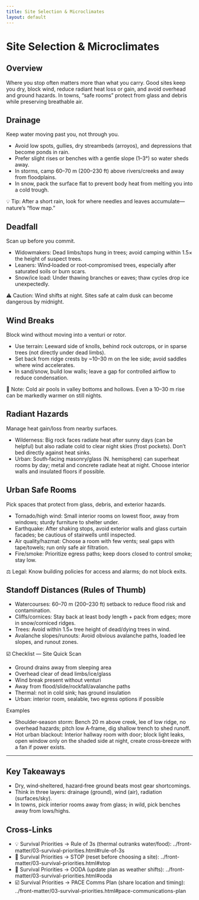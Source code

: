 ```yaml
---
title: Site Selection & Microclimates
layout: default
---
```


# Site Selection & Microclimates

## Overview
Where you stop often matters more than what you carry. Good sites keep you dry, block wind, reduce radiant heat loss or gain, and avoid overhead and ground hazards. In towns, “safe rooms” protect from glass and debris while preserving breathable air.

## Drainage
Keep water moving past you, not through you.

- Avoid low spots, gullies, dry streambeds (arroyos), and depressions that become ponds in rain.
- Prefer slight rises or benches with a gentle slope (1–3°) so water sheds away.
- In storms, camp 60–70 m (200–230 ft) above rivers/creeks and away from floodplains.
- In snow, pack the surface flat to prevent body heat from melting you into a cold trough.

💡 Tip: After a short rain, look for where needles and leaves accumulate—nature’s “flow map.”

## Deadfall
Scan up before you commit.

- Widowmakers: Dead limbs/tops hung in trees; avoid camping within 1.5× the height of suspect trees.
- Leaners: Wind‑loaded or root‑compromised trees, especially after saturated soils or burn scars.
- Snow/ice load: Under thawing branches or eaves; thaw cycles drop ice unexpectedly.

⚠️ Caution: Wind shifts at night. Sites safe at calm dusk can become dangerous by midnight.

## Wind Breaks
Block wind without moving into a venturi or rotor.

- Use terrain: Leeward side of knolls, behind rock outcrops, or in sparse trees (not directly under dead limbs).
- Set back from ridge crests by ~10–30 m on the lee side; avoid saddles where wind accelerates.
- In sand/snow, build low walls; leave a gap for controlled airflow to reduce condensation.

📝 Note: Cold air pools in valley bottoms and hollows. Even a 10–30 m rise can be markedly warmer on still nights.

## Radiant Hazards
Manage heat gain/loss from nearby surfaces.

- Wilderness: Big rock faces radiate heat after sunny days (can be helpful) but also radiate cold to clear night skies (frost pockets). Don’t bed directly against heat sinks.
- Urban: South‑facing masonry/glass (N. hemisphere) can superheat rooms by day; metal and concrete radiate heat at night. Choose interior walls and insulated floors if possible.

## Urban Safe Rooms
Pick spaces that protect from glass, debris, and exterior hazards.

- Tornado/high wind: Small interior rooms on lowest floor, away from windows; sturdy furniture to shelter under.
- Earthquake: After shaking stops, avoid exterior walls and glass curtain facades; be cautious of stairwells until inspected.
- Air quality/hazmat: Choose a room with few vents; seal gaps with tape/towels; run only safe air filtration.
- Fire/smoke: Prioritize egress paths; keep doors closed to control smoke; stay low.

⚖️ Legal: Know building policies for access and alarms; do not block exits.

## Standoff Distances (Rules of Thumb)
- Watercourses: 60–70 m (200–230 ft) setback to reduce flood risk and contamination.
- Cliffs/cornices: Stay back at least body length + pack from edges; more in snow/corniced ridges.
- Trees: Avoid within 1.5× tree height of dead/dying trees in wind.
- Avalanche slopes/runouts: Avoid obvious avalanche paths, loaded lee slopes, and runout zones.

☑️ Checklist — Site Quick Scan
- Ground drains away from sleeping area
- Overhead clear of dead limbs/ice/glass
- Wind break present without venturi
- Away from flood/slide/rockfall/avalanche paths
- Thermal: not in cold sink; has ground insulation
- Urban: interior room, sealable, two egress options if possible

Examples
- Shoulder‑season storm: Bench 20 m above creek, lee of low ridge, no overhead hazards; pitch low A‑frame, dig shallow trench to shed runoff.
- Hot urban blackout: Interior hallway room with door; block light leaks, open window only on the shaded side at night, create cross‑breeze with a fan if power exists.

---

## Key Takeaways
- Dry, wind‑sheltered, hazard‑free ground beats most gear shortcomings.
- Think in three layers: drainage (ground), wind (air), radiation (surfaces/sky).
- In towns, pick interior rooms away from glass; in wild, pick benches away from lows/highs.

## Cross-Links
- 💡 Survival Priorities → Rule of 3s (thermal outranks water/food): ../front-matter/03-survival-priorities.html#rule-of-3s
- 📝 Survival Priorities → STOP (reset before choosing a site): ../front-matter/03-survival-priorities.html#stop
- 📝 Survival Priorities → OODA (update plan as weather shifts): ../front-matter/03-survival-priorities.html#ooda
- ☑️ Survival Priorities → PACE Comms Plan (share location and timing): ../front-matter/03-survival-priorities.html#pace-communications-plan
